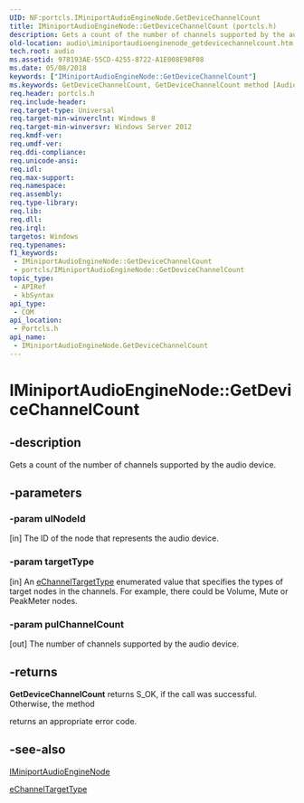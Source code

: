 ```yaml
---
UID: NF:portcls.IMiniportAudioEngineNode.GetDeviceChannelCount
title: IMiniportAudioEngineNode::GetDeviceChannelCount (portcls.h)
description: Gets a count of the number of channels supported by the audio device.
old-location: audio\iminiportaudioenginenode_getdevicechannelcount.htm
tech.root: audio
ms.assetid: 978193AE-55CD-4255-8722-A1E008E98F08
ms.date: 05/08/2018
keywords: ["IMiniportAudioEngineNode::GetDeviceChannelCount"]
ms.keywords: GetDeviceChannelCount, GetDeviceChannelCount method [Audio Devices], GetDeviceChannelCount method [Audio Devices],IMiniportAudioEngineNode interface, IMiniportAudioEngineNode interface [Audio Devices],GetDeviceChannelCount method, IMiniportAudioEngineNode.GetDeviceChannelCount, IMiniportAudioEngineNode::GetDeviceChannelCount, audio.iminiportaudioenginenode_getdevicechannelcount, portcls/IMiniportAudioEngineNode::GetDeviceChannelCount
req.header: portcls.h
req.include-header: 
req.target-type: Universal
req.target-min-winverclnt: Windows 8
req.target-min-winversvr: Windows Server 2012
req.kmdf-ver: 
req.umdf-ver: 
req.ddi-compliance: 
req.unicode-ansi: 
req.idl: 
req.max-support: 
req.namespace: 
req.assembly: 
req.type-library: 
req.lib: 
req.dll: 
req.irql: 
targetos: Windows
req.typenames: 
f1_keywords:
 - IMiniportAudioEngineNode::GetDeviceChannelCount
 - portcls/IMiniportAudioEngineNode::GetDeviceChannelCount
topic_type:
 - APIRef
 - kbSyntax
api_type:
 - COM
api_location:
 - Portcls.h
api_name:
 - IMiniportAudioEngineNode.GetDeviceChannelCount
---
```


# IMiniportAudioEngineNode::GetDeviceChannelCount


## -description

Gets a count of the number of channels supported by the audio device.

## -parameters

### -param ulNodeId 

[in]
The ID of the node that represents the audio device.

### -param targetType 

[in]
An <a href="/windows-hardware/drivers/ddi/portcls/ne-portcls-echanneltargettype">eChannelTargetType</a> enumerated value that specifies the types of target nodes in the channels. For example, there could be Volume, Mute or PeakMeter nodes.

### -param pulChannelCount 

[out]
The number of channels supported by the audio device.

## -returns

<b>GetDeviceChannelCount</b> returns S_OK, if the call was successful. Otherwise, the method 

returns an appropriate error code.

## -see-also

<a href="/windows-hardware/drivers/ddi/portcls/nn-portcls-iminiportaudioenginenode">IMiniportAudioEngineNode</a>



<a href="/windows-hardware/drivers/ddi/portcls/ne-portcls-echanneltargettype">eChannelTargetType</a>